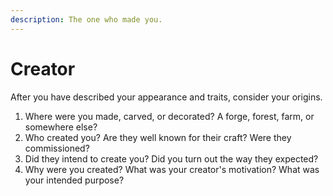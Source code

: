 ```yaml
---
description: The one who made you.
---
```


# Creator



After you have described your appearance and traits, consider your origins.

1. Where were you made, carved, or decorated? A forge, forest, farm, or somewhere else?
2. Who created you? Are they well known for their craft? Were they commissioned? 
3. Did they intend to create you? Did you turn out the way they expected?
4. Why were you created? What was your creator's motivation? What was your intended purpose?

